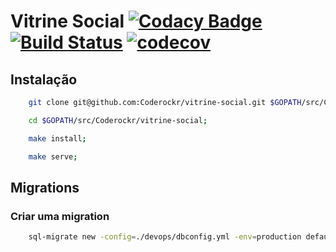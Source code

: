 Vitrine Social [![Codacy Badge](https://api.codacy.com/project/badge/Grade/941498dc58244d23aa2cf09148509512)](https://www.codacy.com/app/lucassabreu/vitrine-social?utm_source=github.com&amp;utm_medium=referral&amp;utm_content=Coderockr/vitrine-social&amp;utm_campaign=Badge_Grade) [![Build Status](https://travis-ci.org/Coderockr/vitrine-social.svg?branch=master)](https://travis-ci.org/Coderockr/vitrine-social) [![codecov](https://codecov.io/gh/Coderockr/vitrine-social/branch/master/graph/badge.svg)](https://codecov.io/gh/Coderockr/vitrine-social)
===============

Instalação
----------

```sh
    git clone git@github.com:Coderockr/vitrine-social.git $GOPATH/src/Coderockr/vitrine-social;

    cd $GOPATH/src/Coderockr/vitrine-social;

    make install;

    make serve;
```

Migrations
----------

### Criar uma migration
```sh
    sql-migrate new -config=./devops/dbconfig.yml -env=production default-categories
```